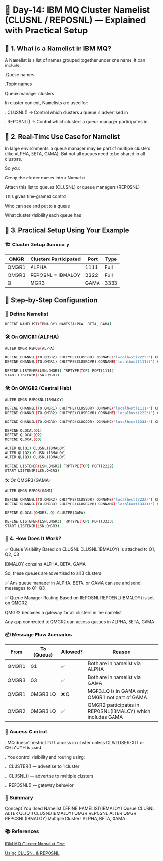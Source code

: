 # 📘 Day-14: IBM MQ Cluster Namelist (CLUSNL / REPOSNL) — Explained with Practical Setup
## 🔹 1. What is a Namelist in IBM MQ?
A Namelist is a list of names grouped together under one name. It can include:

.Queue names

.Topic names

Queue manager clusters

In cluster context, Namelists are used for:

. CLUSNL() → Control which clusters a queue is advertised in

. REPOSNL() → Control which clusters a queue manager participates in

## 🔹 2. Real-Time Use Case for Namelist
In large environments, a queue manager may be part of multiple clusters (like ALPHA, BETA, GAMA). But not all queues need to be shared in all clusters.

So you:

Group the cluster names into a Namelist

Attach this list to queues (CLUSNL) or queue managers (REPOSNL)

This gives fine-grained control:

Who can see and put to a queue

What cluster visibility each queue has

## 🔹 3. Practical Setup Using Your Example
### 🏗️ Cluster Setup Summary
|QMGR	|Clusters Participated	|Port	|Type|
|------|----------------------|-----|-----|
|QMGR1	|ALPHA	|1111	|Full|
|QMGR2	|REPOSNL = IBMALOY	|2222	|Full|
Q|MGR3	|GAMA	|3333	|Full|

## 📝 Step-by-Step Configuration
### 🧩 Define Namelist
```bash
DEFINE NAMELIST(IBMALOY) NAMES(ALPHA, BETA, GAMA)
```
### 🛠️ On QMGR1 (ALPHA)
```bash
ALTER QMGR REPOS(ALPHA)

DEFINE CHANNEL(TO.QMGR2) CHLTYPE(CLUSSDR) CONNAME('localhost(2222)') CLUSTER(BETA)
DEFINE CHANNEL(TO.QMGR1) CHLTYPE(CLUSRCVR) CONNAME('localhost(1111)') CLUSTER(ALPHA)

DEFINE LISTENER(LSN.QMGR1) TRPTYPE(TCP) PORT(1111)
START LISTENER(LSN.QMGR1)
```
### 🛠️ On QMGR2 (Central Hub)
```bash
ALTER QMGR REPOSNL(IBMALOY)

DEFINE CHANNEL(TO.QMGR1) CHLTYPE(CLUSSDR) CONNAME('localhost(1111)') CLUSTER(ALPHA)
DEFINE CHANNEL(TO.QMGR2) CHLTYPE(CLUSRCVR) CONNAME('localhost(2222)') CLUSNL(IBMALOY)

DEFINE CHANNEL(TO.QMGR3) CHLTYPE(CLUSSDR) CONNAME('localhost(3333)') CLUSTER(GAMA)

DEFINE QLOCAL(Q1)
DEFINE QLOCAL(Q2)
DEFINE QLOCAL(Q3)

ALTER QL(Q1) CLUSNL(IBMALOY)
ALTER QL(Q2) CLUSNL(IBMALOY)
ALTER QL(Q3) CLUSNL(IBMALOY)

DEFINE LISTENER(LSN.QMGR2) TRPTYPE(TCP) PORT(2222)
START LISTENER(LSN.QMGR2)
```
🛠️ On QMGR3 (GAMA)
```bash
ALTER QMGR REPOS(GAMA)

DEFINE CHANNEL(TO.QMGR2) CHLTYPE(CLUSSDR) CONNAME('localhost(2222)') CLUSTER(BETA)
DEFINE CHANNEL(TO.QMGR3) CHLTYPE(CLUSRCVR) CONNAME('localhost(3333)') CLUSTER(GAMA)

DEFINE QLOCAL(QMGR3.LQ) CLUSTER(GAMA)

DEFINE LISTENER(LSN.QMGR3) TRPTYPE(TCP) PORT(3333)
START LISTENER(LSN.QMGR3)
```
### 🔄 4. How Does It Work?
✅ Queue Visibility Based on CLUSNL
CLUSNL(IBMALOY) is attached to Q1, Q2, Q3

IBMALOY contains ALPHA, BETA, GAMA

So, these queues are advertised to all 3 clusters

✅ Any queue manager in ALPHA, BETA, or GAMA can see and send messages to Q1–Q3

✅ Queue Manager Routing Based on REPOSNL
REPOSNL(IBMALOY) is set on QMGR2

QMGR2 becomes a gateway for all clusters in the namelist

Any app connected to QMGR2 can access queues in ALPHA, BETA, GAMA

### 📦 Message Flow Scenarios
|From	|To (Queue)	|Allowed?	|Reason|
|-----|-----------|---------|------|
|QMGR1	|Q1	|✅	|Both are in namelist via ALPHA|
|QMGR3	|Q3	|✅	|Both are in namelist via GAMA|
|QMGR1	|QMGR3.LQ	|❌	Q|MGR3.LQ is in GAMA only; QMGR1 not part of GAMA|
|QMGR2	|QMGR3.LQ	|✅	|QMGR2 participates in REPOSNL(IBMALOY) which includes GAMA|

### 🔐 Access Control
. MQ doesn’t restrict PUT access in cluster unless CLWLUSEREXIT or CHLAUTH is used

. You control visibility and routing using:

.. CLUSTER() — advertise to 1 cluster

.. CLUSNL() — advertise to multiple clusters

.. REPOSNL() — gateway behavior

### 🧠 Summary
Concept	You Used
Namelist	DEFINE NAMELIST(IBMALOY)
Queue CLUSNL	ALTER QL(Q1) CLUSNL(IBMALOY)
QMGR REPOSNL	ALTER QMGR REPOSNL(IBMALOY)
Multiple Clusters	ALPHA, BETA, GAMA

### 📚 References
[IBM MQ Cluster Namelist Doc](https://www.ibm.com/docs/en/ibm-mq/9.3?topic=clusters-cluster-namelist)

[Using CLUSNL & REPOSNL](https://www.ibm.com/docs/en/ibm-mq/9.3?topic=clusters-configuring-cluster)
